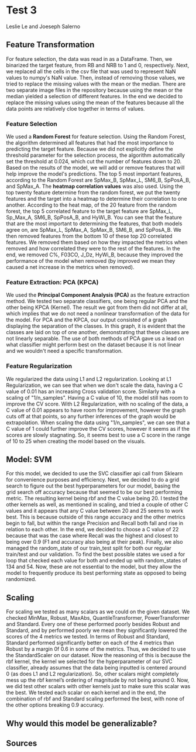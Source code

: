 # Test 3

Leslie Le and Joeseph Salerno

## Feature Transformation
For feature selection, the data was read in as a DataFrame. Then, we binarized the target feature, from RB and NRB to 1 and 0, respectively. Next, we replaced all the cells in the csv file that was used to represent NaN values to numpy's NaN value. Then, instead of removing those values, we tried to replace the missing values with the mean or the median. There are two separate image files in the repository because using the mean or the median yielded a selection of different features. In the end we decided to replace the missing values using the mean of the features because all the data points are relatively cloe together in terms of values.

### Feature Selection
We used a **Random Forest** for feature selection. Using the Random Forest, the algorithm determined all features that had the most importance to predicting the target feature. Because we did not explicitly define the threshold parameter for the selection process, the algorithm automatically set the threshold at 0.024, which cut the number of features down to 20. Based on the results of the model, we will add or remove features that will help improve the model's predictions. The top 5 most important features, according to the Random Forest are SpMax_B, SpMax_L, SM6_B, SpPosA_B, and SpMax_A.
The **heatmap correlation values** was also used. Using the top twenty feature determine from the random forest, we put the twenty features and the target into a heatmap to determine their correlation to one another. According to the heat map, of the 20 feature from the random forest, the top 5 correlated feature to the target feature are SpMax_L, Sp_Max_A, SM6_B, SpPosA_B, and HyWi_B.
You can see that the feature that are the most important to determining the features, that both models agree on, are SpMax_L, SpMax_A, SpMax_B, SM6_B, and SpPosA_B.
We then removed features from the bottom 10 of these top 20 correlated features. We removed them based on how they impacted the metrics when removed and how correlated they were to the rest of the features. In the end, we removed C%, F03CO, J_Dz, HyWi_B, because they improved the performance of the model when removed (by improved we mean they caused a net increase in the metrics when removed).


### Feature Extraction: PCA (KPCA)
We used the **Principal Component Analysis (PCA)** as the feature extraction method. We tested two separate classifiers, one being regular PCA and the other being KPCA (Kernel). The result we got from them did not differ at all, which implies that we do not need a nonlinear transformation of the data for the model. For PCA and the KPCA, our output consisted of a graph displaying the separation of the classes. In this graph, it is evident that the classes are laid on top of one another, demonstrating that these classes are not linearly separable. The use of both methods of PCA gave us a lead on what classifier might perform best on the dataset because it is not linear and we wouldn't need a specific transformation.

### Feature Regularization
We regularized the data using L1 and L2 regularization.
Looking at L1 Regularization, we can see that when we don't scale the data, having a C value of 0.01 has an increasing Cross validation score. Similarly with a scaling of "1/n_samples". Having a C value of 10, the model still has room to improve the CV score.
With L2 Regularization, with no scaling of the data, a C value of 0.01 appears to have room for improvement, however the graph cuts off at that points, so any further inferences of the graph would be extrapolation. When scaling the data using "1/n_samples", we can see that a C value of 1 could further improve the CV scores, however it seems as if the scores are slowly stagnating. So, it seems best to use a C score in the range of 10 to 25 when creating the model based on the visuals.

## Model: SVM
For this model, we decided to use the SVC classifier api call from Sklearn for convenience purposes and efficiency. Next, we decided to do a grid search to figure out the best hyperparameters for our model, basing the grid search off accuracy because that seemed to be our best performing metric. The resulting kernel being rbf and the C value being 20. I tested the other kernels as well, as mentioned in scaling, and tried a couple of other C values and it appears that any C value between 20 and 25 seems to work best. This is because outside of this range accuracy and the other metrics begin to fall, but within the range Precision and Recall both fall and rise in relation to each other. In the end, we decided to choose a C value of 22 because that was the case where Recall was the highest and closest to being over 0.9 (F1 and accuracy also being at their peak).  Finally, we also managed the random_state of our train_test split for both our regular train/test and our validation. To find the best possible states we used a for loop that checked each value for both and ended up with random_states of 134 and 54. Now, these are not essential to the model, but they allow the model to frequently produce its best performing state as opposed to being randomized. 

## Scaling
For scaling we tested as many scalars as we could on the given dataset. We checked MinMax, Robust, MaxAbs, QuantileTransformer, PowerTransformer and Standard. Every one of these performed poorly besides Robust and Standard, and by performed poorly we mean they significantly lowered the scores of the 4 metrics we tested. In terms of Robust and Standard, Standard performed significantly better on each of the 4 metrics than Robust by a margin 0f 0.6 in some of the metrics. Thus, we decided to use the StandardScaler on our dataset. Now the reasoning of this is because the rbf kernel, the kernel we selected for the hyperparameter of our SVC classifier, already assumes that the data being inputted is centered around 0 (as does L1 and L2 regularization). So, other scalars might completely mess up the rbf kernel’s ordering of magnitude by not being around 0. Now, we did test other scalars with other kernels just to make sure this scalar was the best. We tested each scalar on each kernel and in the end, the combination of rbf and Standard scaling performed the best, with none of the other options breaking 0.9 accuracy. 


## Why would this model be generalizable?

## Sources
